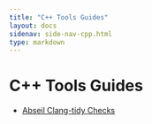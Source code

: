 ```yaml
---
title: "C++ Tools Guides"
layout: docs
sidenav: side-nav-cpp.html
type: markdown
---
```


# C++ Tools Guides

* [Abseil Clang-tidy Checks](clang-tidy)
